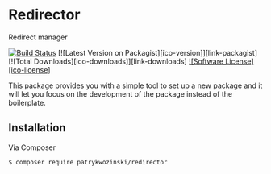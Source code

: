 # Redirector
Redirect manager

[![Build Status](https://travis-ci.org/patrykwozinski/redirector.png?branch=master)](https://travis-ci.org/patrykwozinski/redirector)
[![Latest Version on Packagist][ico-version]][link-packagist]
[![Total Downloads][ico-downloads]][link-downloads]
[![Software License][ico-license]](license.md)

This package provides you with a simple tool to set up a new package and it will let you focus on the development of the package instead of the boilerplate.

## Installation

Via Composer

```bash
$ composer require patrykwozinski/redirector
```